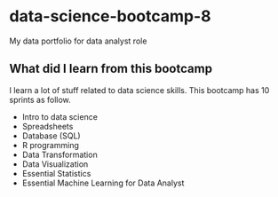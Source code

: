 # data-science-bootcamp-8
My data portfolio for data analyst role

## What did I learn from this bootcamp

I learn a lot of stuff related to data science skills. This bootcamp has 10 sprints as follow.

- Intro to data science
- Spreadsheets
- Database (SQL)
- R programming
- Data Transformation
- Data Visualization
- Essential Statistics
- Essential Machine Learning for Data Analyst

